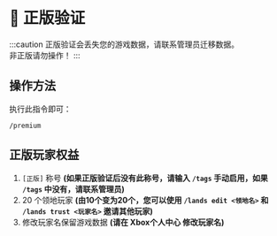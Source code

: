 # 🔑 正版验证

:::caution
正版验证会丢失您的游戏数据，请联系管理员迁移数据。  
非正版请勿操作！
:::

## 操作方法

执行此指令即可：

```plain
/premium
```

## 正版玩家权益

1. `[正版]` 称号 **(如果正版验证后没有此称号，请输入 `/tags` 手动启用，如果 `/tags` 中没有，请联系管理员)**
2. 20 个领地玩家 **(由10个变为20个，您可以使用 `/lands edit <领地名>` 和 `/lands trust <玩家名>` 邀请其他玩家)**
3. 修改玩家名保留游戏数据 **(请在 Xbox个人中心 修改玩家名)**
